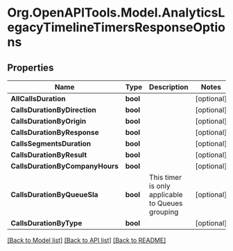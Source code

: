 
# Org.OpenAPITools.Model.AnalyticsLegacyTimelineTimersResponseOptions

## Properties

Name | Type | Description | Notes
------------ | ------------- | ------------- | -------------
**AllCallsDuration** | **bool** |  | [optional] 
**CallsDurationByDirection** | **bool** |  | [optional] 
**CallsDurationByOrigin** | **bool** |  | [optional] 
**CallsDurationByResponse** | **bool** |  | [optional] 
**CallsSegmentsDuration** | **bool** |  | [optional] 
**CallsDurationByResult** | **bool** |  | [optional] 
**CallsDurationByCompanyHours** | **bool** |  | [optional] 
**CallsDurationByQueueSla** | **bool** | This timer is only applicable to Queues grouping | [optional] 
**CallsDurationByType** | **bool** |  | [optional] 

[[Back to Model list]](../README.md#documentation-for-models)
[[Back to API list]](../README.md#documentation-for-api-endpoints)
[[Back to README]](../README.md)

